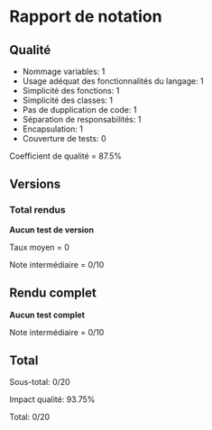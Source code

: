 # Rapport de notation

## Qualité

* Nommage variables: 1
* Usage adéquat des fonctionnalités du langage: 1
* Simplicité des fonctions: 1
* Simplicité des classes: 1
* Pas de dupplication de code: 1
* Séparation de responsabilités: 1
* Encapsulation: 1
* Couverture de tests: 0

Coefficient de qualité = 87.5%

## Versions

### Total rendus

**Aucun test de version**

Taux moyen = 0

Note intermédiaire = 0/10

## Rendu complet

**Aucun test complet**

Note intermédiaire = 0/10

## Total 

Sous-total: 0/20 

Impact qualité: 93.75%

Total: 0/20 

